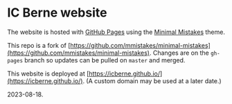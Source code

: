 # IC Berne website

The website is hosted with [GitHub Pages](https://pages.github.com) using the [Minimal Mistakes](https://mmistakes.github.io/minimal-mistakes/) theme.

This repo is a fork of [https://github.com/mmistakes/minimal-mistakes](https://github.com/mmistakes/minimal-mistakes). Changes are on the `gh-pages` branch so updates can be pulled on `master` and merged.

This website is deployed at [https://icberne.github.io/](https://icberne.github.io/).
(A custom domain may  be used at a later date.)

2023-08-18.

